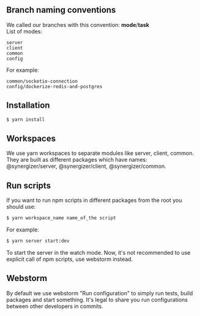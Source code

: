 ## Branch naming conventions

We called our branches with this convention: **mode**/**task**
<br>List of modes:

```angular2html
server
client
common
config
```

For example:

```angular2html
common/socketio-connection
config/dockerize-redis-and-postgres
```

## Installation

```bash
$ yarn install
```

## Workspaces

We use yarn workspaces to separate modules like server, client, common. They are built as different packages which have
names: @synergizer/server, @synergizer/client, @synergizer/common.

## Run scripts

If you want to run npm scripts in different packages from the root you should use:

```bash
$ yarn workspace_name name_of_the script
```

For example:

```bash
$ yarn server start:dev
```

To start the server in the watch mode. Now, it's not recommended to use explicit call of npm scripts, use webstorm
instead.

## Webstorm

By default we use webstorm "Run configuration" to simply run tests, build packages and start something. It's legal to
share you run configurations between other developers in commits.
